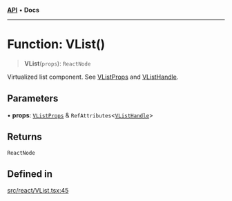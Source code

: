 [**API**](../../API.md) • **Docs**

***

# Function: VList()

> **VList**(`props`): `ReactNode`

Virtualized list component. See [VListProps](../interfaces/VListProps.md) and [VListHandle](../interfaces/VListHandle.md).

## Parameters

• **props**: [`VListProps`](../interfaces/VListProps.md) & `RefAttributes`\<[`VListHandle`](../interfaces/VListHandle.md)\>

## Returns

`ReactNode`

## Defined in

[src/react/VList.tsx:45](https://github.com/inokawa/virtua/blob/70149236634a031ce9b50980d45a8d922859c032/src/react/VList.tsx#L45)
